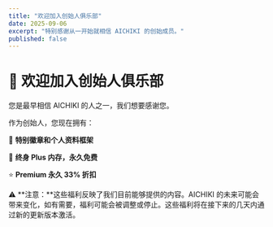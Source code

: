 ```yaml
---
title: "欢迎加入创始人俱乐部"
date: 2025-09-06
excerpt: "特别感谢从一开始就相信 AICHIKI 的创始成员。"
published: false
---
```


# 🎉 欢迎加入创始人俱乐部

您是最早相信 AICHIKI 的人之一，我们想要感谢您。

作为创始人，您现在拥有：

🏅 **特别徽章和个人资料框架**

🧠 **终身 Plus 内存，永久免费**

⭐ **Premium 永久 33% 折扣**

⚠️ **注意：**这些福利反映了我们目前能够提供的内容。AICHIKI 的未来可能会带来变化，如有需要，福利可能会被调整或停止。这些福利将在接下来的几天内通过新的更新版本激活。